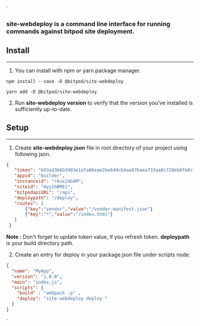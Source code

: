 `
### **site-webdeploy** is a command line interface for running commands against bitpod site deployment. 
## Install
***
1. You can install with npm or yarn package manager. 
  ```plaintext 
  npm install --save -D @bitpod/site-webdeploy
  ``` 
  ```plaintext  
  yarn add -D @bitpod/site-webdeploy
  ``` 

2. Run **site-webdeploy version** to verify that the version you’ve installed is sufficiently up-to-date.

## Setup
***
1. Create **site-webdeploy.json** file in root directory of your project using following json.
 ```JSON download site-webdeploy.json
 {
    "token": "b93ad366b3403e1afa86eae2be649cb4aa87baea733aa8c728eb8fb0cf9d7b63",
    "appid": "builder",
    "instanceid": "rkux24G4M",
    "siteid": "Hyy1hBMEz",
    "bitpodapiURL": "/api",
    "deploypath": "/deploy",
    "routes": [
        {"key":"vendor","value":"/vendor-manifest.json"}
        {"key":"*","value":"/index.html"}
    ]
  }
  ```
  
  **Note :**  Don't forget to update token value, if you refresh token. **deploypath** is your build directory path.         

2. Create an entry for deploy in your package.json file under scripts node.
  ```JSON download package.json
  {
    "name": "MyApp",
    "version": "1.0.0",
    "main": "index.js",
    "scripts": {
      "build" : "webpack -p" ,
      "deploy": "site-webdeploy deploy "
    }
  }
  ```
`